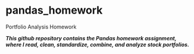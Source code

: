 # pandas_homework
Portfolio Analysis Homework

***This github repository contains the Pandas homework assignment, where I read, clean, standardize, combine, and analyze stock portfolios.***
